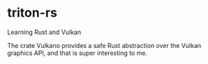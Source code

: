 # triton-rs
Learning Rust and Vulkan

The crate Vulkano provides a safe Rust abstraction over the Vulkan graphics API, and that is super interesting to me.
